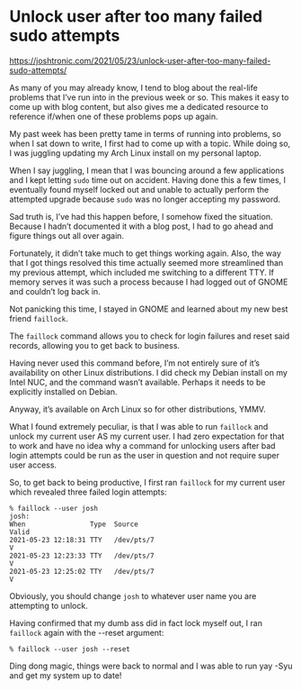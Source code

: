 # Unlock user after too many failed sudo attempts

https://joshtronic.com/2021/05/23/unlock-user-after-too-many-failed-sudo-attempts/


As many of you may already know, I tend to blog about the real-life problems that I’ve run into in the previous week or
so. This makes it easy to come up with blog content, but also gives me a dedicated resource to reference if/when one of
these problems pops up again.

My past week has been pretty tame in terms of running into problems, so when I sat down to write, I first had to come up
with a topic. While doing so, I was juggling updating my Arch Linux install on my personal laptop.

When I say juggling, I mean that I was bouncing around a few applications and I kept letting `sudo` time out on
accident. Having done this a few times, I eventually found myself locked out and unable to actually perform the
attempted upgrade because `sudo` was no longer accepting my password.

Sad truth is, I’ve had this happen before, I somehow fixed the situation. Because I hadn’t documented it with a blog
post, I had to go ahead and figure things out all over again.

Fortunately, it didn’t take much to get things working again. Also, the way that I got things resolved this time
actually seemed more streamlined than my previous attempt, which included me switching to a different TTY. If memory
serves it was such a process because I had logged out of GNOME and couldn’t log back in.

Not panicking this time, I stayed in GNOME and learned about my new best friend `faillock`.

The `faillock` command allows you to check for login failures and reset said records, allowing you to get back to
business.

Having never used this command before, I’m not entirely sure of it’s availability on other Linux distributions. I did
check my Debian install on my Intel NUC, and the command wasn’t available. Perhaps it needs to be explicitly installed
on Debian.

Anyway, it’s available on Arch Linux so for other distributions, YMMV.

What I found extremely peculiar, is that I was able to run `faillock` and unlock my current user AS my current user. I
had zero expectation for that to work and have no idea why a command for unlocking users after bad login attempts could
be run as the user in question and not require super user access.

So, to get back to being productive, I first ran `faillock` for my current user which revealed three failed login
attempts:

```
% faillock --user josh
josh:
When                Type  Source                                           Valid
2021-05-23 12:18:31 TTY   /dev/pts/7                                           V
2021-05-23 12:23:33 TTY   /dev/pts/7                                           V
2021-05-23 12:25:02 TTY   /dev/pts/7                                           V
```

Obviously, you should change `josh` to whatever user name you are attempting to unlock.

Having confirmed that my dumb ass did in fact lock myself out, I ran `faillock` again with the --reset argument:

```
% faillock --user josh --reset
```

Ding dong magic, things were back to normal and I was able to run yay -Syu and get my system up to date!
